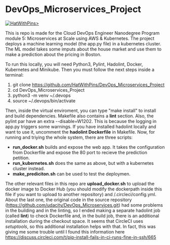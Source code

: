 # DevOps_Microservices_Project
[![HatWithPins>](https://circleci.com/gh/HatWithPins/DevOps_Microservices_Project.svg?style=svg)](https://circleci.com/gh/HatWithPins/DevOps_Microservices_Project)

This is repo is made for the Cloud DevOps Engineer Nanodegree Program module 5: Microservices at Scale using AWS & Kubernetes. The project deploys a machine learning model (the app.py file) in a kubernetes cluster. The ML model takes some imputs about the house market and use them to make a prediction about the pricing in Boston.

To run this locally, you will need Python3, Pylint, Hadolint, Docker, Kubernetes and Minikube. Then you must follow the next steps inside a terminal:

1. git clone https://github.com/HatWithPins/DevOps_Microservices_Project
2. cd DevOps_Microservices_Project
3. python3 -m venv ~/.devops
4. source ~/.devops/bin/activate

Then, inside the virtual enviroment, you can type "make install" to install and build dependencies. Makefile also contains a **lint** section. Also, the pylint par have an extra --disable=W1202. This is because the logging in app.py triggers some warnings. If you have installed hadolint locally and want to use it, uncomment the **hadolint Dockerfile** in Makefile. Now, for running and triying the whole system, there are three scripts:

* **run_docker.sh** builds and expose the web app. It takes the configuration from Dockerfile and expose the 80 port to recieve the prediction petition.
* **run_kubernetes.sh** does the same as above, but with a kubernetes cluster instead.
* **make_prediciton.sh** can be used to test the deploymen.

The other relevant files in this repo are **upload_docker.sh** to upload the docker image to Docker Hub (you should modify the dockerpath inside this file if you want to upload to another repository) and /.circleci/config.yml. About the last one, the original code in the source repository (https://github.com/udacity/DevOps_Microservices.git) had some problems in the building and in the linting, so I ended making a separate hadolint job (called **lint**) to check Dockerfile and, in the build job, there is an additional installation during the checkout space. It seems that CircleCI uses *setuptools*, so this additional installation helps with that. In fact, this was giving me some trouble until I found this information here https://discuss.circleci.com/t/pip-install-fails-in-ci-runs-fine-in-ssh/665
